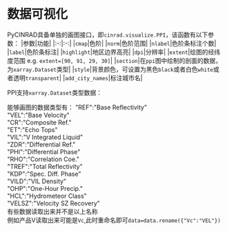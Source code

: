 # 数据可视化
PyCINRAD具备单独的画图接口，即`cinrad.visualize.PPI`，该函数有以下参数：
|参数|功能|
|:-:|:-:|
|`cmap`|色阶|
|`norm`|色阶范围|
|`nlabel`|色阶条标注个数|
|`label`|色阶条标注|
|`highlight`|地区边界高亮|
|`dpi`|分辨率|
|`extent`|绘图的经纬度范围 e.g. `extent=[90, 91, 29, 30]`|
|`section`|在`ppi`图中绘制的剖面的数据，为`xarray.Dataset`类型|
|`style`|背景颜色，可设置为黑色`black`或者白色`white`或者透明`transparent`|
|`add_city_names`|标注城市名|


PPI支持`xarray.Dataset`类型数据：

能够画图的数据类型有：
"REF":"Base Reflectivity"  
"VEL":"Base Velocity"  
"CR":"Composite Ref."  
"ET":"Echo Tops"  
"VIL":"V Integrated Liquid"  
"ZDR":"Differential Ref."  
"PHI":"Differential Phase"  
"RHO":"Correlation Coe."  
"TREF":"Total Reflectivity"   
"KDP":"Spec. Diff. Phase"  
"VILD":"VIL Density"  
"OHP":"One-Hour Precip."  
"HCL":"Hydrometeor Class"  
"VELSZ":"Velocity SZ Recovery"  
有些数据读取出来并不是以上名称    
例如产品V读取出来可能是`Vc`,此时重命名即可`data=data.rename({"Vc":"VEL"})`